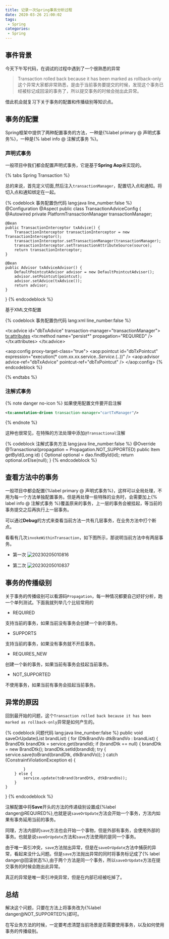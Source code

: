 ```yaml
---
title: 记录一次Spring事务分析过程
date: 2020-03-26 21:00:02
tags:
 - Spring
categories:
 - Spring
---
```


## 事件背景

今天下午写代码，在调试的过程中遇到了一个很熟悉的异常

> Transaction rolled back because it has been marked as rollback-only
这个异常大家都非常熟悉，是由于当前事务要提交的时候，发现这个事务已经被标记成回滚的事务了，所以提交事务的时候会抛出此异常。

借此机会就复习下关于事务的配置和传播级别等知识点。

## 事务的配置

Spring框架中提供了两种配置事务的方法，一种是{%label primary @ 声明式事务%}，一种是{% label info @ 注解式事务 %}。

### 声明式事务

一般项目中我们都会配置声明式事务，它是基于**Spring Aop**来实现的。

{% tabs Spring Transaction %}

<!-- tab Spring Boot配置 -->
总的来说，首先定义切面,然后注入`transactionManager`，配置切入点和通知。将切入点和通知绑定在一起。

{% codeblock 事务配置伪代码 lang:java line_number:false %}
@Configuration
@Aspect
public class TransactionAdviceConfig {
    @Autowired
    private PlatformTransactionManager transactionManager;

    @Bean
    public TransactionInterceptor txAdvice() {
        TransactionInterceptor transactionInterceptor = new TransactionInterceptor();
        transactionInterceptor.setTransactionManager(transactionManager);
        transactionInterceptor.setTransactionAttributeSource(source);
        return transactionInterceptor;
    }

    @Bean
    public Advisor txAdviceAdvisor() {
        DefaultPointcutAdvisor advisor = new DefaultPointcutAdvisor();
        advisor.setPointcut(pointcut);
        advisor.setAdvice(txAdvice());
        return advisor;
    }
}
{% endcodeblock %}
<!-- endtab -->

<!-- tab Spring Framework配置 -->
基于XML文件配置

{% codeblock 事务配置伪代码 lang:xml line_number:false %}
<bean id="transactionManager"
        class="org.springframework.orm.hibernate5.HibernateTransactionManager"
        p:session-factory-ref="dbSessionFactory" />

<tx:advice id="dbTxAdvice" transaction-manager="transactionManager">
    <tx:attributes>
        <tx:method name="persist*" propagation="REQUIRED" />
    </tx:attributes>
</tx:advice>

<aop:config proxy-target-class="true">
    <aop:pointcut id="dbTxPointcut" expression="execution(* com.xx.xx.service..*Service.*(..))" />
    <aop:advisor advice-ref="dbTxAdvice" pointcut-ref="dbTxPointcut" />
</aop:config>
{% endcodeblock %}
<!-- endtab -->

{% endtabs %}

### 注解式事务

{% note danger no-icon %}
如果使用配置文件要开启注解

```xml
<tx:annotation-driven transaction-manager="cartTxManager"/>
```
{% endnote %}

这种也很常见，在特殊的方法处理中添加`@Transactional`注解

{% codeblock 注解式事务方法 lang:java line_number:false %}
@Override
@Transactional(propagation = Propagation.NOT_SUPPORTED)
public Item getById(Long id) {
    Optional<Item> optional = dao.findById(id);
    return optional.orElse(null);
}
{% endcodeblock %}

## 查看方法中的事务

一般项目中都会配置{%label primary @ 声明式事务%}，这样可以全局处理，不用为每一个方法单独配置事务。但是再处理一些特殊的业务时，会需要加上{% label info @ 注解式事务 %}覆盖原来的事务，上一层的事务会被挂起，等当前的事务提交之后再执行上一层事务。

可以通过**Debug**的方式来查看当前方法一共有几层事务，在业务方法中打个断点。

看看有几次`invokeWithinTransaction`，如下图所示，那说明当前方法中有两层事务。

- 第一次
![20230205010816](https:image.codingoer.top/blog/20230205010816.jpg)

- 第二次
![20230205010837](https:image.codingoer.top/blog/20230205010837.jpg)

## 事务的传播级别

关于事务的传播级别可以看源码`Propagation`，每一种情况都要自己好好分析，跑一个单列测试。下面我就列举几个比较常用的

- REQUIRED

支持当前的事务，如果当前没有事务会创建一个新的事务。

- SUPPORTS

支持当前的事务，如果没有事务就不开启事务。

- REQUIRES_NEW

创建一个新的事务，如果当前有事务会挂起当前事务。

- NOT_SUPPORTED

不使用事务，如果当前有事务会挂起当前事务。

## 异常的原因

回到最开始的问题，这个`Transaction rolled back because it has been marked as rollback-only`异常是如何产生的。

{% codeblock 问题代码 lang:java line_number:false %}
public void saveOrUpdate(List<BrandDtk> brandList) {
    for (DtkBrandVo dtkBrandVo : brandList) {
        BrandDtk brandDtk = service.get(brandId);
        if (brandDtk == null) {
            brandDtk = new BrandDtk();
            brandDtk.setId(brandId);
            try {
                service.save(toBrand(brandDtk, dtkBrandVo));
            } catch (ConstraintViolationException e) {

            }
        } else {
            service.update(toBrand(brandDtk, dtkBrandVo));
        }
    }
}
{% endcodeblock %}

注解配置中将**Save**开头的方法的传递级别设置成{%label danger@REQUIRED%},也就是说`saveOrUpdate`方法会开始一个事务，方法内如果有事务延用当前的事务。

同理，方法内部的`save`方法也会开始一个事物，但是外部有事务，会使用外部的事务。也就是说`saveOrUpdate`方法和`save`方法使用的是同一个事务。

由于唯一索引冲突，`save`方法抛出异常，但是在`saveOrUpdate`方法中捕获的异常，看起来没什么问题。但是`save`方法抛出异常的同时将事务标记成了{% label danger@回滚状态%},由于两个方法是同一个事务，所以`saveOrUpdate`方法在提交事务的时候会跑出此异常。

真正的异常是唯一索引冲突异常，但是在内部已经被吃掉了。

## 总结

解决这个问题，只要在方法上将事务改为{%label danger@NOT_SUPPORTED%}即可。

在写业务方法的时候，一定要考虑清楚当前场景是否需要使用事务，以及如何使用事务的传播级别。